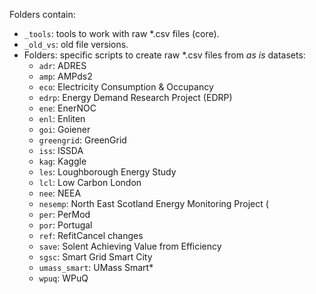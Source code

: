 Folders contain:

* ``_tools``: tools to work with raw *.csv files (core).
* ``_old_vs``: old file versions.
* Folders: specific scripts to create raw *.csv files from _as is_ datasets:
  * ``adr``: ADRES
  * ``amp``: AMPds2
  * ``eco``: Electricity Consumption & Occupancy
  * ``edrp``: Energy Demand Research Project (EDRP)
  * ``ene``: EnerNOC
  * ``enl``: Enliten
  * ``goi``: Goiener
  * ``greengrid``: GreenGrid
  * ``iss``: ISSDA
  * ``kag``: Kaggle
  * ``les``: Loughborough Energy Study
  * ``lcl``: Low Carbon London
  * ``nee``: NEEA
  * ``nesemp``:  North East Scotland Energy Monitoring Project (
  * ``per``: PerMod
  * ``por``: Portugal
  * ``ref``: RefitCancel changes
  * ``save``: Solent Achieving Value from Efficiency
  * ``sgsc``: Smart Grid Smart City  
  * ``umass_smart``: UMass Smart*
  * ``wpuq``: WPuQ